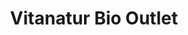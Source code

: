 ---
title: "Vitanatur Bio Outlet"
url: /stockstadt-am-rhein/vitanatur-bio-outlet/
shop: Lebensmittel
---